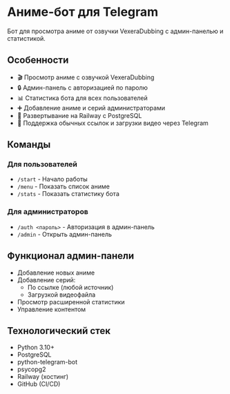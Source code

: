 # Аниме-бот для Telegram

Бот для просмотра аниме от озвучки VexeraDubbing с админ-панелью и статистикой.

## Особенности

- 🎬 Просмотр аниме с озвучкой VexeraDubbing
- 🔒 Админ-панель с авторизацией по паролю
- 📊 Статистика бота для всех пользователей
- ➕ Добавление аниме и серий администраторами
- 🚀 Развертывание на Railway с PostgreSQL
- 🔄 Поддержка обычных ссылок и загрузки видео через Telegram

## Команды

### Для пользователей
- `/start` - Начало работы
- `/menu` - Показать список аниме
- `/stats` - Показать статистику бота

### Для администраторов
- `/auth <пароль>` - Авторизация в админ-панель
- `/admin` - Открыть админ-панель

## Функционал админ-панели
- Добавление новых аниме
- Добавление серий:
  - По ссылке (любой источник)
  - Загрузкой видеофайла
- Просмотр расширенной статистики
- Управление контентом

## Технологический стек
- Python 3.10+
- PostgreSQL
- python-telegram-bot
- psycopg2
- Railway (хостинг)
- GitHub (CI/CD)
